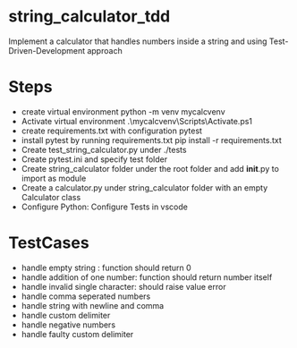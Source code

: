 # string_calculator_tdd
Implement a calculator that handles numbers inside a string and using Test-Driven-Development approach

# Steps
- create virtual environment
    python -m venv mycalcvenv
- Activate virtual environment 
    .\mycalcvenv\Scripts\Activate.ps1
- create requirements.txt with configuration
    pytest
- install pytest by running requirements.txt
    pip install -r requirements.txt
- Create test_string_calculator.py under ./tests
- Create pytest.ini and specify test folder
- Create string_calculator folder under the root folder and add __init__.py to import as module
- Create a calculator.py under string_calculator folder with an empty Calculator class
- Configure Python: Configure Tests in vscode

# TestCases
- handle empty string : function should return 0
- handle addition of one number: function should return number itself
- handle invalid single character: should raise value error
- handle comma seperated numbers 
- handle string with newline and comma
- handle custom delimiter
- handle negative numbers
- handle faulty custom delimiter


